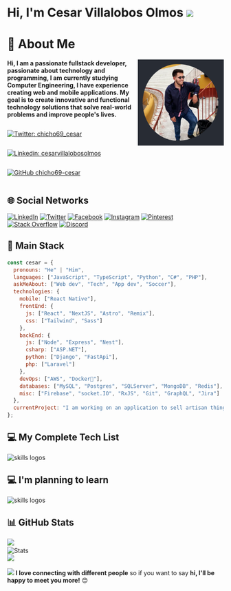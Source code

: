 <h1>Hi, I'm Cesar Villalobos Olmos <img src="https://media.giphy.com/media/mGcNjsfWAjY5AEZNw6/giphy.gif" width="50"/></h1>

# 💫 About Me

<img align='right' src="https://raw.githubusercontent.com/chicho69-cesar/chicho69-cesar/main/me.png" width="200" height="200">

**<p>Hi, I am a passionate fullstack developer, passionate about technology and programming, I am currently studying Computer Engineering, I have experience creating web and mobile applications. My goal is to create innovative and functional technology solutions that solve real-world problems and improve people's lives.</p>**

<div style="display: flex; flex-direction: row; align-items:center; gap: 0 1rem; flex-wrap: wrap;">

[![Twitter: chicho69_cesar](https://img.shields.io/twitter/follow/chicho69_cesar?style=social)](https://twitter.com/chicho69_cesar)

[![Linkedin: cesarvillalobosolmos](https://img.shields.io/badge/-cesarvillalobosolmos-blue?style=flat-square&logo=Linkedin&logoColor=white&link=https://www.linkedin.com/in/cesarvillalobosolmos/)](https://www.linkedin.com/in/cesarvillalobosolmos/)

[![GitHub chicho69-cesar](https://img.shields.io/github/followers/chicho69-cesar?label=follow&style=social)](https://github.com/chicho69-cesar)
</div>


## 🌐 Social Networks

[![LinkedIn](https://img.shields.io/badge/LinkedIn-%230077B5.svg?logo=linkedin&logoColor=white)](https://linkedin.com/in/cesarvillalobosolmos) [![Twitter](https://img.shields.io/badge/Twitter-%231DA1F2.svg?logo=Twitter&logoColor=white)](https://twitter.com/chicho69_cesar) [![Facebook](https://img.shields.io/badge/Facebook-%231877F2.svg?logo=Facebook&logoColor=white)](https://facebook.com/100010073019030) [![Instagram](https://img.shields.io/badge/Instagram-%23E4405F.svg?logo=Instagram&logoColor=white)](https://instagram.com/chicho69.cesar) [![Pinterest](https://img.shields.io/badge/Pinterest-%23E60023.svg?logo=Pinterest&logoColor=white)](https://pinterest.com/cesarvillalobosolmos) [![Stack Overflow](https://img.shields.io/badge/-Stackoverflow-FE7A16?logo=stack-overflow&logoColor=white)](https://stackoverflow.com/users/20986285) [![Discord](https://img.shields.io/badge/Discord-%237289DA.svg?logo=discord&logoColor=white)](https://discord.gg/Chicho#1218)

## 🤍 Main Stack

```javascript
const cesar = {
  pronouns: "He" | "Him",
  languages: ["JavaScript", "TypeScript", "Python", "C#", "PHP"],
  askMeAbout: ["Web dev", "Tech", "App dev", "Soccer"],
  technologies: {
    mobile: ["React Native"],
    frontEnd: {
      js: ["React", "NextJS", "Astro", "Remix"],
      css: ["Tailwind", "Sass"]
    },
    backEnd: {
      js: ["Node", "Express", "Nest"],
      csharp: ["ASP.NET"],
      python: ["Django", "FastApi"],
      php: ["Laravel"]
    },
    devOps: ["AWS", "Docker🐳"],
    databases: ["MySQL", "Postgres", "SQLServer", "MongoDB", "Redis"],
    misc: ["Firebase", "socket.IO", "RxJS", "Git", "GraphQL", "Jira"]
  },
  currentProject: "I am working on an application to sell artisan things."
};
```

## 💻 My Complete Tech List

<img src="https://skillicons.dev/icons?i=javascript,ts,cs,go,php,dart,java,py,html,css,react,svelte,next,remix,redux,nodejs,express,nest,vite,apollo,graphql,astro,rxjs,prisma,jest,dotnet,laravel,flutter,django,fastapi,bootstrap,tailwind,sass,md,firebase,supabase,docker,aws,figma,git,github,githubactions,kubernetes,linux,nginx,postman,mysql,postgres,mongodb,redis,sqlite" alt="skills logos" /> <br>

## 💻 I'm planning to learn

<img src="https://skillicons.dev/icons?i=angular,vue,gatsby,nuxt,solidjs,deno,flask,rust,tauri,spring," alt="skills logos" /> <br>

## 📊 GitHub Stats

![](https://github-readme-stats.vercel.app/api?username=chicho69-cesar&theme=ayu-mirage&hide_border=false&include_all_commits=false&count_private=true)<br/> 
![Stats](https://github-readme-streak-stats.herokuapp.com/?user=chicho69-cesar&theme=ayu-mirage&hide_border=false)<br/>
![](https://github-readme-stats.vercel.app/api/top-langs/?username=chicho69-cesar&theme=ayu-mirage&hide_border=false&include_all_commits=false&langs_count=10&card_width=500&count_private=true&layout=compact) 

<img src="https://media.giphy.com/media/LnQjpWaON8nhr21vNW/giphy.gif" width="60"> <b>I love connecting with different people</b> so if you want to say <b>hi, I'll be happy to meet you more!</b> 😊

<!-- Proudly created with GPRM ( https://gprm.itsvg.in ) -->
